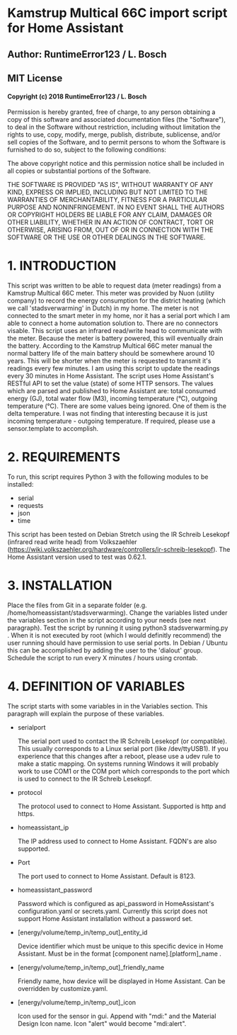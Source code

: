 # Kamstrup Multical 66C import script for Home Assistant
## Author: RuntimeError123 / L. Bosch
## MIT License
#### Copyright (c) 2018 RuntimeError123 / L. Bosch
Permission is hereby granted, free of charge, to any person obtaining a copy
of this software and associated documentation files (the "Software"), to deal
in the Software without restriction, including without limitation the rights
to use, copy, modify, merge, publish, distribute, sublicense, and/or sell
copies of the Software, and to permit persons to whom the Software is
furnished to do so, subject to the following conditions:

The above copyright notice and this permission notice shall be included in all
copies or substantial portions of the Software.

THE SOFTWARE IS PROVIDED "AS IS", WITHOUT WARRANTY OF ANY KIND, EXPRESS OR
IMPLIED, INCLUDING BUT NOT LIMITED TO THE WARRANTIES OF MERCHANTABILITY,
FITNESS FOR A PARTICULAR PURPOSE AND NONINFRINGEMENT. IN NO EVENT SHALL THE
AUTHORS OR COPYRIGHT HOLDERS BE LIABLE FOR ANY CLAIM, DAMAGES OR OTHER
LIABILITY, WHETHER IN AN ACTION OF CONTRACT, TORT OR OTHERWISE, ARISING FROM,
OUT OF OR IN CONNECTION WITH THE SOFTWARE OR THE USE OR OTHER DEALINGS IN THE
SOFTWARE.

# 1. INTRODUCTION
This script was written to be able to request data (meter readings) from a 
Kamstrup Multical 66C meter. This meter was provided by Nuon (utility company)
to record the energy consumption for the district heating (which we call
'stadsverwarming' in Dutch) in my home. The meter is not connected to the smart
meter in my home, nor it has a serial port which I am able to connect a home
automation solution to. There are no connectors visable. This script uses an 
infrared read/write head to communicate with the meter. Because the meter is 
battery powered, this will eventually drain the battery. According to the 
Kamstrup Multical 66C meter manual the normal battery life of the main battery
should be somewhere around 10 years. This will be shorter when the meter is 
requested to transmit it's readings every few minutes. I am using this script
to update the readings every 30 minutes in Home Assistant. The script uses Home
Assistant's RESTful API to set the value (state) of some HTTP sensors. The
values which are parsed and published to Home Assistant are: total consumed
energy (GJ), total water flow (M3), incoming temperature (°C), outgoing
temperature (°C). There are some values being ignored. One of them is the delta
temperature. I was not finding that interesting because it is just incoming
temperature - outgoing temperature. If required, please use a sensor.template
to accomplish. 

# 2. REQUIREMENTS
To run, this script requires Python 3 with the following modules to be 
installed:
- serial
- requests
- json
- time

This script has been tested on Debian Stretch using the IR Schreib Lesekopf 
(infrared read write head) from Volkszaehler
(https://wiki.volkszaehler.org/hardware/controllers/ir-schreib-lesekopf). 
The Home Assistant version used to test was 0.62.1.

# 3. INSTALLATION
Place the files from Git in a separate folder (e.g. 
/home/homeassistant/stadsverwarming). Change the variables listed under the 
variables section in the script according to your needs (see next paragraph). 
Test the script by running it using python3 stadsverwarming.py . When it is not
executed by root (which I would definitly recommend) the user running should 
have permission to use serial ports. In Debian / Ubuntu this can be accomplished
by adding the user to the 'dialout' group. Schedule the script to run every X 
minutes / hours using crontab.

# 4. DEFINITION OF VARIABLES
The script starts with some variables in in the Variables section. This 
paragraph will explain the purpose of these variables.
- serialport

	The serial port used to contact the IR Schreib Lesekopf (or compatible).
	This usually corresponds to a Linux serial port (like /dev/ttyUSB1). If you 
	experience that this changes after a reboot, please use a udev rule to make
	a static mapping. On systems running Windows it will probably work to use 
	COM1 or the COM port which corresponds to the port which is used to connect
	to the IR Schreib Lesekopf.
	
- protocol

	The protocol used to connect to Home Assistant. Supported is http and https.

- homeassistant_ip

	The IP address used to connect to Home Assistant. FQDN's are also supported.

- Port

	The port used to connect to Home Assistant. Default is 8123.

- homeassistant_password

	Password which is configured as api_password in HomeAssistant's 
	configuration.yaml or secrets.yaml. Currently this script does not support
	Home Assistant installation without a password set.

- [energy/volume/temp_in/temp_out]_entity_id

	Device identifier which must be unique to this specific device in Home
	Assistant. Must be in the format [component name].[platform]_name .

- [energy/volume/temp_in/temp_out]_friendly_name

	Friendly name, how device will be displayed in Home Assistant. Can be 
	overridden by customize.yaml.

- [energy/volume/temp_in/temp_out]_icon

	Icon used for the sensor in gui. Append with "mdi:" and the Material Design
	Icon name. Icon "alert" would become "mdi:alert".	